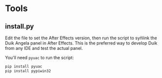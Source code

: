 # Tools

## install.py

Edit the file to set the After Effects version, then run the script to syñlink the Duik Angela panel in After Effects. This is the preferred way to develop Duik from any IDE and test the actual panel.

You'll need `pyuac` to run the script:

```sh
pip install pyuac
pip install pypiwin32
```